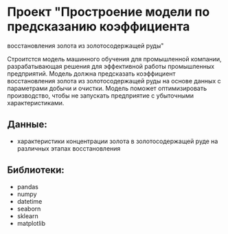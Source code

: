 # Проект "Простроение модели по предсказанию коэффициента  
восстановления золота из золотосодержащей руды"

Строитстся модель машинного обучения для промышленной компании, разрабатывающая решения для эффективной работы промышленных предприятий. Модель должна предсказать коэффициент восстановления золота из золотосодержащей руды на основе данных с параметрами добычи и очистки. Модель поможет оптимизировать производство, чтобы не запускать предприятие с убыточными характеристиками.

## Данные:
* характеристики концентрации золота в золотосодержащей руде на различных этапах восстановления

## Библиотеки:
* pandas
* numpy
* datetime
* seaborn
* sklearn
* matplotlib
